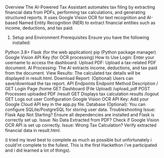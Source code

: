 Overview
The AI-Powered Tax Assistant automates tax filing by extracting financial data from PDFs, performing tax calculations, and generating structured reports. It uses Google Vision OCR for text recognition and AI-based Named Entity Recognition (NER) to extract financial entities such as income, deductions, and tax paid.
1. Setup and Environment
Prerequisites
Ensure you have the following installed:

Python 3.8+
Flask (for the web application)
pip (Python package manager)
Google Vision API Key (for OCR processing)
How to Use
Login: Enter your username to access the dashboard.
Upload PDF: Upload a tax-related PDF document.
AI Processing: The AI extracts income, deductions, and tax paid from the document.
View Results: The calculated tax details will be displayed in result.html.
Download Report: (Optional) Users can save/download the tax report.
API Endpoints
Endpoint	Method	Description
/	GET	Login Page
/home	GET	Dashboard (File Upload)
/upload_pdf	POST	Processes uploaded PDF
/result	GET	Displays tax calculation results
/logout	GET	Logs out user
Configuration
Google Vision OCR API Key:
Add your Google Cloud API key in the app.py file.
Database (Optional):
You can configure SQLite/PostgreSQL for storing user data.
Troubleshooting
Issue: Flask App Not Starting?
Ensure all dependencies are installed and Flask is correctly set up.
Issue: No Data Extracted from PDF?
Check if Google Vision OCR API is set up correctly.
Issue: Wrong Tax Calculation?
Verify extracted financial data in result.html.



(i tried my level best to complete as much as possible but unfortunately i could'nt complete to the fullest. This is the first Hackethon i've participated and i did learned a lot of things).
